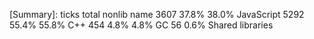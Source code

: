  [Summary]:
   ticks  total  nonlib   name
   3607   37.8%   38.0%  JavaScript
   5292   55.4%   55.8%  C++
    454    4.8%    4.8%  GC
     56    0.6%          Shared libraries
